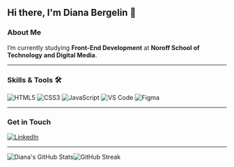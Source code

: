 ## Hi there, I'm Diana Bergelin 👋


### About Me
I’m currently studying **Front-End Development** at **Noroff School of Technology and Digital Media**. 

---

### Skills & Tools 🛠️
![HTML5](https://img.shields.io/badge/HTML5-E34F26?style=for-the-badge&logo=html5&logoColor=white)
![CSS3](https://img.shields.io/badge/CSS3-1572B6?style=for-the-badge&logo=css3&logoColor=white)
![JavaScript](https://img.shields.io/badge/JavaScript-F7DF1E?style=for-the-badge&logo=javascript&logoColor=black)
![VS Code](https://img.shields.io/badge/VS%20Code-007ACC?style=for-the-badge&logo=visual-studio-code&logoColor=white)
![Figma](https://img.shields.io/badge/Figma-F24E1E?style=for-the-badge&logo=figma&logoColor=white)

---

### Get in Touch
[![LinkedIn](https://img.shields.io/badge/LinkedIn-blue?style=for-the-badge&logo=linkedin)](https://www.linkedin.com/in/diana-b-4209a72ba/)


---


![Diana's GitHub Stats](https://github-readme-stats.vercel.app/api?username=Anaid0616&show_icons=true&theme=radical)![GitHub Streak](https://github-readme-streak-stats.herokuapp.com/?user=Anaid0616&theme=radical)

